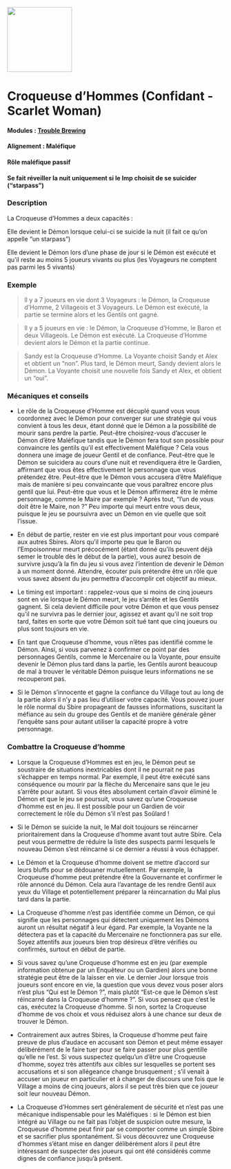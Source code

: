 <img src="https://github.com/brain-academy/wiki/blob/master/public/img/blood-on-the-clocktower/roles/scarletwoman.png?raw=true" height="150"> 

# Croqueuse d’Hommes (Confidant - Scarlet Woman)

#### Modules : [Trouble Brewing](https://brain-academy.github.io/wiki/blood-on-the-clocktower/modules/trouble-brewing)
#### Alignement : Maléfique
#### Rôle maléfique passif
#### Se fait réveiller la nuit uniquement si le Imp choisit de se suicider (“starpass”)


### Description
La Croqueuse d’Hommes a deux capacités : 

Elle devient le Démon lorsque celui-ci se suicide la nuit (il fait ce qu’on appelle “un starpass”) 

Elle devient le Démon lors d’une phase de jour si le Démon est exécuté et qu’il reste au moins 5 joueurs vivants ou plus (les Voyageurs ne comptent pas parmi les 5 vivants)


### Exemple 
> Il y a 7 joueurs en vie dont 3 Voyageurs : le Démon, la Croqueuse d’Homme, 2 Villageois et 3 Voyageurs. Le Démon est exécuté, la partie se termine alors et les Gentils ont gagné. 

> Il y a 5 joueurs en vie : le Démon, la Croqueuse d’Homme, le Baron et deux Villageois. Le Démon est exécuté. La Croqueuse d’Homme devient alors le Démon et la partie continue.

> Sandy est la Croqueuse d’Homme. La Voyante choisit Sandy et Alex et obtient un “non”. Plus tard, le Démon meurt, Sandy devient alors le Démon. La Voyante choisit une nouvelle fois Sandy et Alex, et obtient un “oui”.


### Mécaniques et conseils
- Le rôle de la Croqueuse d’Homme est décuplé quand vous vous coordonnez avec le Démon pour converger sur une stratégie qui vous convient à tous les deux, étant donné que le Démon a la possibilité de mourir sans perdre la partie. Peut-être choisirez-vous d’accuser le Démon d’être Maléfique tandis que le Démon fera tout son possible pour convaincre les gentils qu’il est effectivement Maléfique ? Cela vous donnera une image de joueur Gentil et de confiance. Peut-être que le Démon se suicidera au cours d’une nuit et revendiquera être le Gardien, affirmant que vous êtes effectivement le personnage que vous prétendez être. Peut-être que le Démon vous accusera d’être Maléfique mais de manière si peu convaincante que vous paraîtrez encore plus gentil que lui. Peut-être que vous et le Démon affirmerez être le même personnage, comme le Maire par exemple ? Après tout, “l’un de vous doit être le Maire, non ?” Peu importe qui meurt entre vous deux, puisque le jeu se poursuivra avec un Démon en vie quelle que soit l’issue.

- En début de partie, rester en vie est plus important pour vous comparé aux autres Sbires. Alors qu’il importe peu que le Baron ou l’Empoisonneur meurt précocément (étant donné qu’ils peuvent déjà semer le trouble dès le début de la partie), vous aurez besoin de survivre jusqu’à la fin du jeu si vous avez l’intention de devenir le Démon à un moment donné. Attendre, écouter puis prétendre être un rôle que vous savez absent du jeu permettra d’accomplir cet objectif au mieux.

- Le timing est important : rappelez-vous que si moins de cinq joueurs sont en vie lorsque le Démon meurt, le jeu s’arrête et les Gentils gagnent. Si cela devient difficile pour votre Démon et que vous pensez qu’il ne survivra pas le dernier jour, agissez et avant qu’il ne soit trop tard, faites en sorte que votre Démon soit tué tant que cinq joueurs ou plus sont toujours en vie.

- En tant que Croqueuse d’homme, vous n’êtes pas identifié comme le Démon. Ainsi, si vous parvenez à confirmer ce point par des personnages Gentils, comme le Mercenaire ou la Voyante, pour ensuite devenir le Démon plus tard dans la partie, les Gentils auront beaucoup de mal à trouver le véritable Démon puisque leurs informations ne se recouperont pas. 

- Si le Démon s’innocente et gagne la confiance du Village tout au long de la partie alors il n’y a pas lieu d’utiliser votre capacité. Vous pouvez jouer le rôle normal du Sbire propageant de fausses informations, suscitant la méfiance au sein du groupe des Gentils et de manière générale gêner l’enquête sans pour autant utiliser la capacité propre à votre personnage.


### Combattre la Croqueuse d’homme
- Lorsque la Croqueuse d’Hommes est en jeu, le Démon peut se soustraire de situations inextricables dont il ne pourrait ne pas s’échapper en temps normal. Par exemple, il peut être exécuté sans conséquence ou mourir par la flèche du Mercenaire sans que le jeu s’arrête pour autant. Si vous êtes absolument certain d’avoir éliminé le Démon et que le jeu se poursuit, vous savez qu’une Croqueuse d’homme est en jeu.  Il est possible pour un Gardien de voir correctement le rôle du Démon s’il n’est pas Soûlard !

- Si le Démon se suicide la nuit, le Mal doit toujours se réincarner prioritairement dans la Croqueuse d’homme avant tout autre Sbire. Cela peut vous permettre de réduire la liste des suspects parmi lesquels le nouveau Démon s’est réincarné si ce dernier a réussi à vous échapper.

- Le Démon et la Croqueuse d’homme doivent se mettre d’accord sur leurs bluffs pour se dédouaner mutuellement. Par exemple, la Croqueuse d’homme peut prétendre être la Gouvernante et confirmer le rôle annoncé du Démon. Cela aura l’avantage de les rendre Gentil aux yeux du Village et potentiellement préparer la réincarnation du Mal plus tard dans la partie.

- La Croqueuse d’homme n’est pas identifiée comme un Démon, ce qui signifie que les personnages qui détectent uniquement les Démons auront un résultat négatif à leur égard. Par exemple, la Voyante ne la détectera pas et la capacité du Mercenaire ne fonctionnera pas sur elle. Soyez attentifs aux joueurs bien trop désireux d’être vérifiés ou confirmés, surtout en début de partie.

- Si vous savez qu’une Croqueuse d’homme est en jeu (par exemple information obtenue par un Enquêteur ou un Gardien) alors une bonne stratégie peut être de la laisser en vie. Le dernier Jour lorsque trois joueurs sont encore en vie, la question que vous devez vous poser alors n’est plus “Qui est le Démon ?”, mais plutôt “Est-ce que le Démon s’est réincarné dans la Croqueuse d’homme ?”. Si vous pensez que c’est le cas, exécutez la Croqueuse d’homme. Si non, sortez la Croqueuse d’homme de vos choix et vous réduisez alors à une chance sur deux de trouver le Démon.

- Contrairement aux autres Sbires, la Croqueuse d’homme peut faire preuve de plus d’audace en accusant son Démon et peut même essayer délibérément de le faire tuer pour se faire passer pour plus gentille qu’elle ne l’est. Si vous suspectez quelqu’un d’être une Croqueuse d’homme, soyez très attentifs aux cibles sur lesquelles se portent ses accusations et si son allégeance change brusquement ; s’il venait à accuser un joueur en particulier et à changer de discours une fois que le Village a moins de cinq joueurs, alors il se peut très bien que ce joueur soit leur nouveau Démon.

- La Croqueuse d’Hommes sert généralement de sécurité et n’est pas une mécanique indispensable pour les Maléfiques : si le Démon est bien intégré au Village ou ne fait pas l’objet de suspicion outre mesure, la Croqueuse d’homme peut finir par se comporter comme un simple Sbire et se sacrifier plus spontanément. Si vous découvrez une Croqueuse d’hommes s’étant mise en danger délibérément alors il peut être intéressant de suspecter des joueurs qui ont été considérés comme dignes de confiance jusqu’à présent.
